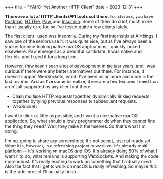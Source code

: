 +++
title = "YAHC: Yet Another HTTP Client"
date = 2023-12-31
+++

**There are a lot of HTTP clients/API tools out there**. For starters, you have [Postman](https://www.postman.com/), [HTTPie](https://httpie.io/), [Paw](https://paw.cloud/), and [Insomnia](https://insomnia.rest/). Some of them do *a lot*, much more than I usually care for, so I've tested quite a few clients lately.

The first client I used was Insomnia. During my first internship at Airthings, I saw one of the seniors use it. It was quite nice, but as I've always been a sucker for nice-looking native macOS applications, I quickly looked elsewhere. Paw emerged as a beautiful candidate. It was native and flexible, and I used it for a long time.

However, Paw hasn't seen a lot of development in the last years, and I was curious if there were any better alternatives out there. For instance, it doesn't support WebSockets, which I've been using more and more in the last months. And as I've come to realize, there are a few features I need that aren't all supported by any client out there:

- Chain multiple HTTP requests together, dynamically linking requests together by tying previous responses to subsequent requests.
- WebSockets

I want to click as little as possible, and I want a nice native macOS application. So, what should a lowly programmer do when they cannot find the thing they need? Well, they make it themselves. So that's what I'm doing.

I'm not going to share any screenshots; It's not secret, just not ready yet. What it is, however, is a refreshing project to work on. It's already multi-platform -- it's working on macOS *and* iOS. It's already doing 50% of what I want it to do; what remains is supporting WebSockets. And making the code more robust. It's really exciting to work on something that I actually *need*. Also the fact that I get to work on macOS is really refreshing. So maybe _this_ is the side-project I'll actually finish. 